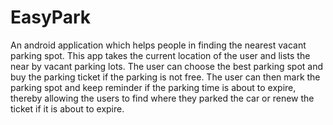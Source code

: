 # EasyPark

An android application which helps people in finding the nearest vacant parking spot. 
This app takes the current location of the user and lists the near by  vacant parking lots. 
The user can choose the best parking spot and buy the parking ticket if the parking is not free.
The user can then mark the parking spot and keep reminder if the parking time is about to expire, thereby allowing the 
users to  find where they parked the car or  renew the ticket if it is about to expire. 



